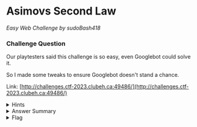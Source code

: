 # Asimovs Second Law

<i>Easy Web Challenge by sudoBash418</i>

### Challenge Question

Our playtesters said this challenge is so easy, even Googlebot could solve it.

So I made some tweaks to ensure Googlebot doesn't stand a chance.

Link: [http://challenges.ctf-2023.clubeh.ca:49486/](http://challenges.ctf-2023.clubeh.ca:49486/)

<details> 
  <summary>Hints</summary>
  <ol>
    <li>What part of a website does Googlebot visit first?</li>
  </ol>
</details>

<details> 
  <summary>Answer Summary</summary>
  &emsp;<p>Need writeup.</p>
</details>

<details>
  <summary>Flag</summary>
  &emsp;<b>clubeh{h1d1ng_fr0m_4h3_r0b045_7d37c0ec}</b>
</details>
